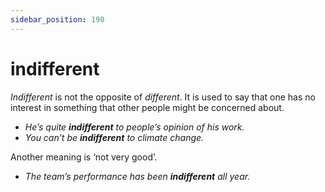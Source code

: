 ```yaml
---
sidebar_position: 190
---
```


# indifferent

*Indifferent* is not the opposite of *different*. It is used to say that one has no interest in something that other people might be concerned about.

- *He’s quite **indifferent** to people’s opinion of his work.*
- *You can’t be **indifferent** to climate change.*

Another meaning is ‘not very good’.

- *The team’s performance has been **indifferent** all year.*
